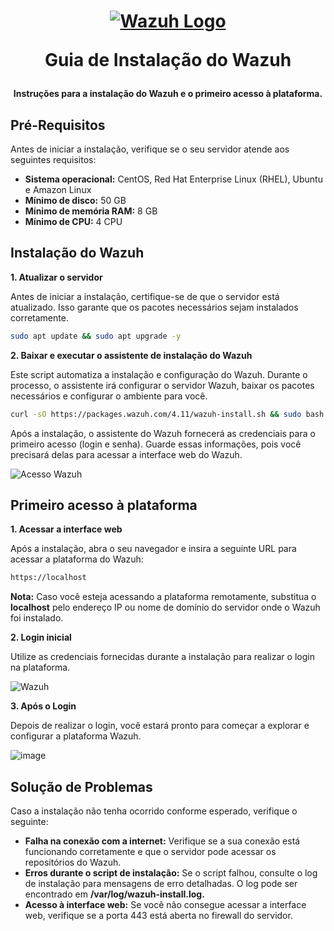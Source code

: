 <h1 align="center">

[![Wazuh Logo](https://github.com/user-attachments/assets/119abd64-9d52-4170-b976-6037f76f6097)](https://wazuh.com)

Guia de Instalação do Wazuh

</h1>

<h4 align="center">

Instruções para a instalação do Wazuh e o primeiro acesso à plataforma.

</h4>

## Pré-Requisitos

Antes de iniciar a instalação, verifique se o seu servidor atende aos seguintes requisitos:

- **Sistema operacional:** CentOS, Red Hat Enterprise Linux (RHEL), Ubuntu e Amazon Linux
- **Mínimo de disco:** 50 GB
- **Mínimo de memória RAM:** 8 GB
- **Mínimo de CPU:** 4 CPU


## Instalação do Wazuh

**1. Atualizar o servidor**

Antes de iniciar a instalação, certifique-se de que o servidor está atualizado. Isso garante que os pacotes necessários sejam instalados corretamente.
```bash
sudo apt update && sudo apt upgrade -y
```

**2. Baixar e executar o assistente de instalação do Wazuh**

Este script automatiza a instalação e configuração do Wazuh. Durante o processo, o assistente irá configurar o servidor Wazuh, baixar os pacotes necessários e configurar o ambiente para você.
```bash
curl -sO https://packages.wazuh.com/4.11/wazuh-install.sh && sudo bash ./wazuh-install.sh -a
```

Após a instalação, o assistente do Wazuh fornecerá as credenciais para o primeiro acesso (login e senha). Guarde essas informações, pois você precisará delas para acessar a interface web do Wazuh.

![Acesso Wazuh](https://github.com/user-attachments/assets/3297659a-f968-499d-af37-ce7f5d7a0eb4)


## Primeiro acesso à plataforma
**1. Acessar a interface web**

Após a instalação, abra o seu navegador e insira a seguinte URL para acessar a plataforma do Wazuh:
```bash
https://localhost
```
**Nota:** Caso você esteja acessando a plataforma remotamente, substitua o **localhost** pelo endereço IP ou nome de domínio do servidor onde o Wazuh foi instalado.

**2. Login inicial**

Utilize as credenciais fornecidas durante a instalação para realizar o login na plataforma.

![Wazuh](https://github.com/user-attachments/assets/88f1c874-f404-4094-8000-e29f428a8926)

**3. Após o Login**

Depois de realizar o login, você estará pronto para começar a explorar e configurar a plataforma Wazuh.

![image](https://github.com/user-attachments/assets/83deff03-05c0-4a5b-8aea-756dbac1c52e)


## Solução de Problemas
Caso a instalação não tenha ocorrido conforme esperado, verifique o seguinte:

- **Falha na conexão com a internet:** Verifique se a sua conexão está funcionando corretamente e que o servidor pode acessar os repositórios do Wazuh.
- **Erros durante o script de instalação:** Se o script falhou, consulte o log de instalação para mensagens de erro detalhadas. O log pode ser encontrado em **/var/log/wazuh-install.log.**
- **Acesso à interface web:** Se você não consegue acessar a interface web, verifique se a porta 443 está aberta no firewall do servidor.
   
 


